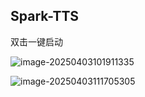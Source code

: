 

## Spark-TTS

双击一键启动



![image-20250403101911335](https://imgoss.xgss.net/picgo2025/image-20250403101911335.png?aliyun)



![image-20250403111705305](https://imgoss.xgss.net/picgo/image-20250403111705305.png?aliyun)